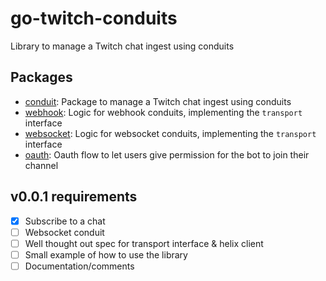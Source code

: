 # go-twitch-conduits
Library to manage a Twitch chat ingest using conduits

## Packages
- [conduit](./conduit): Package to manage a Twitch chat ingest using conduits
- [webhook](./webhook): Logic for webhook conduits, implementing the `transport` interface
- [websocket](./websocket): Logic for websocket conduits, implementing the `transport` interface
- [oauth](./oauth): Oauth flow to let users give permission for the bot to join their channel

## v0.0.1 requirements

- [x] Subscribe to a chat
- [ ] Websocket conduit
- [ ] Well thought out spec for transport interface & helix client
- [ ] Small example of how to use the library
- [ ] Documentation/comments